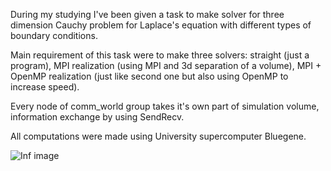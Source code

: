 During my studying I've been given a task to make solver for three dimension Cauchy problem for Laplace's equation with different types of boundary conditions.

Main requirement of this task were to make three solvers: straight (just a program), MPI realization (using MPI and 3d separation of a volume), MPI + OpenMP realization (just like second one but also using OpenMP to increase speed).

Every node of comm_world group takes it's own part of simulation volume, information exchange by using SendRecv. 

All computations were made using University supercomputer Bluegene.

![Inf image](https://github.com/DMuhayev/Portfolio/blob/master/Parallel%20computations/result.gif?raw=true)
